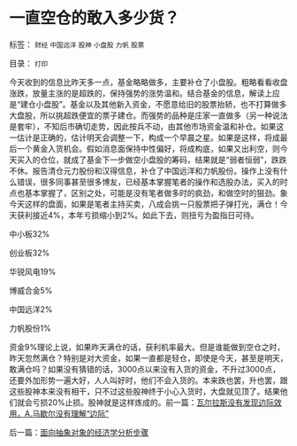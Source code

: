 # 一直空仓的敢入多少货？

标签： `财经` `中国远洋` `股神` `小盘股` `力帆` `股票` 

目录： `打印`

今天收到的信息比昨天多一点，基金略略做多，主要补仓了小盘股。粗略看看收盘涨跌，放量主涨的是超跌的，保持强势的涨势温和。结合基金的信息，解读上应是“建仓小盘股”。基金以及其他新入资金，不愿意给旧的股票抬轿，也不打算做多大盘股，所以挑超跌便宜的票子建仓。而强势的品种是庄家一直做多（另一种说法是套牢），不知后市确切走势，因此按兵不动，由其他市场资金温和补仓。如果这一估计是正确的，估计明天会调整一下，构成一个早晨之星。如果是这样，将成最后一个黄金入货机会。假如消息面保持中性偏好，将成构底，如果又出利空，则今天买入的仓位，就成了基金下一步做空小盘股的筹码，结果就是“弱者恒弱”，跌跌不休。报告清仓元力股份和汉得信息，补仓了中国远洋和力帆股份。操作上没有什么错误，很多同事甚至很多博友，已经基本掌握笔者的操作和选股办法，买入的时点也基本掌握了，区别之处，可能是没有笔者做多时的疯劲，和做空时的狠劲。象今天这样的盘面，如果是笔者主持买卖，八成会挑一只股票把子弹打光，满仓！今天获利接近4%，本年亏损缩小到2%。如此下去，则扭亏为盈指日可待。

中小板32%

创业板32%

华锐风电19%

博威合金5%

中国远洋2%

力帆股份1%

资金9%理论上说，如果昨天满仓的话，获利机率最大。但是谁能做到空仓之时，昨天忽然满仓？特别是对大资金，如果一直都是轻仓，即使是今天，甚至是明天，敢满仓吗？如果没有猜错的话，3000点以来没有入货的资金，不升过3000点，还要外加形势一遍大好，人人叫好时，他们不会入货的。本来跌也罢，升也罢，跟这些股神本来没有相干，只不过这些股神终于小心入货时，大盘就见顶了。结果他们就会亏损20%止损。股神就是这样炼成的。前一篇：[瓦尔拉斯没有发现边际效用，A.马歇尔没有理解“边际”](../../../2011/2/9/瓦尔拉斯没有发现边际效用，A.马歇尔没有理解“边际”.md)

后一篇：[面向抽象对象的经济学分析步骤](../../../2011/2/10/面向抽象对象的经济学分析步骤.md)